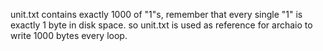 unit.txt contains exactly 1000 of "1"s, remember that every single "1" is exactly 1 byte
in disk space. so unit.txt is used as reference for archaio to write 1000 bytes every loop.